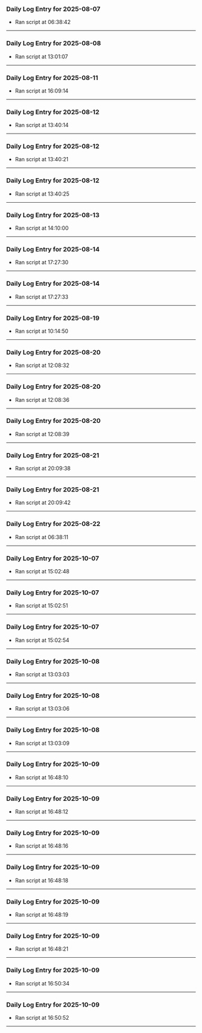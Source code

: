 ### Daily Log Entry for 2025-08-07

* Ran script at 06:38:42

---

### Daily Log Entry for 2025-08-08

* Ran script at 13:01:07

---

### Daily Log Entry for 2025-08-11

* Ran script at 16:09:14

---

### Daily Log Entry for 2025-08-12

* Ran script at 13:40:14

---

### Daily Log Entry for 2025-08-12

* Ran script at 13:40:21

---

### Daily Log Entry for 2025-08-12

* Ran script at 13:40:25

---

### Daily Log Entry for 2025-08-13

* Ran script at 14:10:00

---

### Daily Log Entry for 2025-08-14

* Ran script at 17:27:30

---

### Daily Log Entry for 2025-08-14

* Ran script at 17:27:33

---

### Daily Log Entry for 2025-08-19

* Ran script at 10:14:50

---

### Daily Log Entry for 2025-08-20

* Ran script at 12:08:32

---

### Daily Log Entry for 2025-08-20

* Ran script at 12:08:36

---

### Daily Log Entry for 2025-08-20

* Ran script at 12:08:39

---

### Daily Log Entry for 2025-08-21

* Ran script at 20:09:38

---

### Daily Log Entry for 2025-08-21

* Ran script at 20:09:42

---

### Daily Log Entry for 2025-08-22

* Ran script at 06:38:11

---

### Daily Log Entry for 2025-10-07

* Ran script at 15:02:48

---

### Daily Log Entry for 2025-10-07

* Ran script at 15:02:51

---

### Daily Log Entry for 2025-10-07

* Ran script at 15:02:54

---

### Daily Log Entry for 2025-10-08

* Ran script at 13:03:03

---

### Daily Log Entry for 2025-10-08

* Ran script at 13:03:06

---

### Daily Log Entry for 2025-10-08

* Ran script at 13:03:09

---

### Daily Log Entry for 2025-10-09

* Ran script at 16:48:10

---

### Daily Log Entry for 2025-10-09

* Ran script at 16:48:12

---

### Daily Log Entry for 2025-10-09

* Ran script at 16:48:16

---

### Daily Log Entry for 2025-10-09

* Ran script at 16:48:18

---

### Daily Log Entry for 2025-10-09

* Ran script at 16:48:19

---

### Daily Log Entry for 2025-10-09

* Ran script at 16:48:21

---

### Daily Log Entry for 2025-10-09

* Ran script at 16:50:34

---

### Daily Log Entry for 2025-10-09

* Ran script at 16:50:52

---

